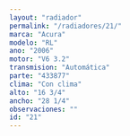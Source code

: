 ```yaml
---
layout: "radiador"
permalink: "/radiadores/21/"
marca: "Acura"
modelo: "RL"
ano: "2006"
motor: "V6 3.2"
transmision: "Automática"
parte: "433877"
clima: "Con clima"
alto: "16 3/4"
ancho: "28 1/4"
observaciones: ""
id: "21"
---
```


